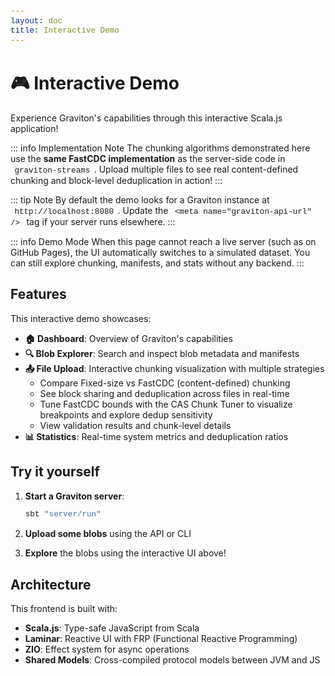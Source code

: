 ```yaml
---
layout: doc
title: Interactive Demo
---
```


<script setup>
import { onMounted } from 'vue'

onMounted(() => {
  // Only run in browser, not during SSR
  if (typeof window !== 'undefined' && typeof document !== 'undefined') {
    const rawBase = import.meta.env?.BASE_URL ?? '/'
    const normalizedBase = rawBase === '/' ? '' : rawBase.replace(/\/$/, '')
    const jsPath = `${normalizedBase}/js/main.js`

    // Dynamically import the main module
    import(jsPath).catch(err => {
      console.warn('Interactive demo not loaded:', err.message);
      const appDiv = document.getElementById('graviton-app');
      if (appDiv) {
        appDiv.innerHTML = `
          <div class="error-message" style="padding: 2rem; text-align: center; background: rgba(255, 200, 0, 0.1); border: 1px solid rgba(255, 200, 0, 0.3); border-radius: 12px;">
            <h3>⚠️ Interactive Demo Not Available</h3>
            <p>The Scala.js frontend hasn't been built yet. To enable the interactive demo:</p>
            <ol style="text-align: left; display: inline-block; margin: 1rem auto;">
              <li>Build the frontend: <code style="background: rgba(0,0,0,0.1); padding: 0.2rem 0.4rem; border-radius: 4px;">./sbt buildFrontend</code></li>
              <li>Rebuild the docs: <code style="background: rgba(0,0,0,0.1); padding: 0.2rem 0.4rem; border-radius: 4px;">cd docs && npm run docs:build</code></li>
            </ol>
            <p style="margin-top: 1rem;">
              <small>For development: run <code style="background: rgba(0,0,0,0.1); padding: 0.2rem 0.4rem; border-radius: 4px;">./sbt buildFrontend</code> then <code style="background: rgba(0,0,0,0.1); padding: 0.2rem 0.4rem; border-radius: 4px;">npm run docs:dev</code></small>
            </p>
          </div>
        `;
      }
    });
  }
})
</script>

<style>
  /* Graviton App Styles */
  .graviton-app {
    width: 100%;
    min-height: 600px;
    margin: 2rem 0;
  }

  .app-header {
    background: linear-gradient(135deg, rgba(0, 255, 65, 0.1) 0%, rgba(0, 200, 255, 0.1) 100%);
    border: 1px solid var(--vp-c-brand-soft);
    border-radius: 12px;
    padding: 2rem;
    margin-bottom: 2rem;
  }

  .header-content {
    text-align: center;
  }

  .app-title {
    font-size: 2.5rem;
    margin: 0;
    background: linear-gradient(135deg, #00ff41 0%, #00c8ff 100%);
    -webkit-background-clip: text;
    -webkit-text-fill-color: transparent;
    background-clip: text;
  }

  .app-subtitle {
    color: var(--vp-c-text-2);
    margin: 0.5rem 0 0;
  }

  .app-nav {
    display: flex;
    justify-content: center;
    gap: 1rem;
    margin-top: 1.5rem;
    flex-wrap: wrap;
  }

  .nav-link {
    padding: 0.5rem 1.5rem;
    border-radius: 8px;
    background: rgba(0, 255, 65, 0.05);
    border: 1px solid var(--vp-c-brand-soft);
    text-decoration: none;
    color: var(--vp-c-text-1);
    transition: all 0.3s ease;
  }

  .nav-link:hover {
    background: rgba(0, 255, 65, 0.1);
    border-color: var(--vp-c-brand-1);
    transform: translateY(-2px);
  }

  .nav-link.active {
    background: var(--vp-c-brand-1);
    color: white;
    border-color: var(--vp-c-brand-1);
  }

  .header-health {
    text-align: center;
    margin-top: 1rem;
  }

  .health-check {
    display: inline-block;
  }

  .health-status {
    display: flex;
    align-items: center;
    gap: 1rem;
  }

  .status-badge {
    padding: 0.5rem 1rem;
    border-radius: 20px;
    font-weight: 600;
    display: inline-block;
  }

  .status-healthy, .status-ok {
    background: rgba(0, 255, 0, 0.2);
    color: #00ff00;
    border: 1px solid #00ff00;
  }

  .status-demo {
    background: rgba(0, 200, 255, 0.15);
    color: #00c8ff;
    border: 1px solid rgba(0, 200, 255, 0.8);
  }

  .status-degraded {
    background: rgba(255, 200, 0, 0.2);
    color: #ffc800;
    border: 1px solid #ffc800;
  }

  .status-error {
    background: rgba(255, 0, 0, 0.2);
    color: #ff0000;
    border: 1px solid #ff0000;
  }

  .health-details {
    font-size: 0.9rem;
    color: var(--vp-c-text-2);
  }

  .app-content {
    margin: 2rem 0;
  }

  .page-intro {
    font-size: 1.1rem;
    color: var(--vp-c-text-2);
    text-align: center;
    margin: 2rem 0;
  }

  .dashboard-grid {
    display: grid;
    gap: 2rem;
    margin-top: 2rem;
  }

  .feature-highlight {
    padding: 2rem;
    background: rgba(0, 255, 65, 0.03);
    border: 1px solid var(--vp-c-brand-soft);
    border-radius: 12px;
  }

  .feature-highlight h3 {
    margin-top: 0;
    color: var(--vp-c-brand-1);
  }

  .feature-highlight ul {
    list-style: none;
    padding: 0;
  }

  .feature-highlight li {
    padding: 0.5rem 0;
    border-bottom: 1px solid var(--vp-c-divider);
  }

  .feature-highlight li:last-child {
    border-bottom: none;
  }

  .quick-links {
    display: grid;
    grid-template-columns: repeat(auto-fit, minmax(250px, 1fr));
    gap: 1rem;
  }

  .quick-links h3 {
    grid-column: 1 / -1;
    color: var(--vp-c-brand-1);
  }

  .feature-card-link {
    text-decoration: none;
  }

  .feature-card {
    padding: 1.5rem;
    background: rgba(0, 255, 65, 0.03);
    border: 1px solid var(--vp-c-brand-soft);
    border-radius: 12px;
    transition: all 0.3s ease;
    cursor: pointer;
    height: 100%;
  }

  .feature-card:hover {
    background: rgba(0, 255, 65, 0.08);
    border-color: var(--vp-c-brand-1);
    transform: translateY(-4px);
    box-shadow: 0 10px 30px rgba(0, 255, 65, 0.2);
  }

  .feature-card p {
    color: var(--vp-c-text-2);
    margin: 0.5rem 0 0;
  }

  /* Stats Panel */
  .stats-panel h2, .blob-explorer h2 {
    color: var(--vp-c-brand-1);
    margin-top: 0;
  }

  .stats-controls {
    margin: 1.5rem 0;
  }

  .btn-primary, .btn-secondary {
    padding: 0.75rem 1.5rem;
    border-radius: 8px;
    border: none;
    font-weight: 600;
    cursor: pointer;
    transition: all 0.3s ease;
    font-size: 1rem;
  }

  .btn-primary {
    background: var(--vp-c-brand-1);
    color: white;
  }

  .btn-primary:hover:not(:disabled) {
    background: var(--vp-c-brand-2);
    transform: translateY(-2px);
    box-shadow: 0 4px 12px rgba(0, 255, 65, 0.3);
  }

  .btn-primary:disabled {
    opacity: 0.5;
    cursor: not-allowed;
  }

  .btn-secondary {
    background: rgba(0, 255, 65, 0.1);
    color: var(--vp-c-brand-1);
    border: 1px solid var(--vp-c-brand-soft);
  }

  .btn-secondary:hover:not(:disabled) {
    background: rgba(0, 255, 65, 0.2);
    border-color: var(--vp-c-brand-1);
  }

  .stats-grid {
    display: grid;
    grid-template-columns: repeat(auto-fit, minmax(200px, 1fr));
    gap: 1.5rem;
    margin-top: 2rem;
  }

  .stat-card {
    position: relative;
    padding: 1.5rem;
    background: rgba(0, 255, 65, 0.03);
    border: 1px solid var(--vp-c-brand-soft);
    border-radius: 12px;
    text-align: center;
  }

  .stat-icon {
    font-size: 2.5rem;
    margin-bottom: 0.5rem;
  }

  .stat-label {
    color: var(--vp-c-text-2);
    font-size: 0.9rem;
    text-transform: uppercase;
    letter-spacing: 0.05em;
  }

  .stat-value {
    font-size: 2rem;
    font-weight: 700;
    color: var(--vp-c-brand-1);
    margin: 0.5rem 0;
  }

  .stats-empty {
    text-align: center;
    padding: 3rem;
    color: var(--vp-c-text-2);
    font-style: italic;
  }

  /* Blob Explorer */
  .search-box {
    display: flex;
    gap: 1rem;
    margin: 1.5rem 0;
    flex-wrap: wrap;
  }

  .blob-id-input {
    flex: 1;
    min-width: 300px;
    padding: 0.75rem;
    border: 1px solid var(--vp-c-border);
    border-radius: 8px;
    font-family: 'Courier New', monospace;
    font-size: 0.95rem;
    background: var(--vp-c-bg);
    color: var(--vp-c-text-1);
  }

  .blob-id-input:focus {
    outline: none;
    border-color: var(--vp-c-brand-1);
    box-shadow: 0 0 0 3px rgba(0, 255, 65, 0.1);
  }

  .blob-details {
    margin-top: 2rem;
    padding: 2rem;
    background: rgba(0, 255, 65, 0.03);
    border: 1px solid var(--vp-c-brand-soft);
    border-radius: 12px;
  }

  .blob-details h3 {
    margin-top: 0;
    color: var(--vp-c-brand-1);
  }

  .metadata-grid {
    margin: 1.5rem 0;
  }

  .metadata-row {
    display: flex;
    gap: 1rem;
    padding: 0.75rem 0;
    border-bottom: 1px solid var(--vp-c-divider);
  }

  .metadata-label {
    font-weight: 600;
    color: var(--vp-c-text-2);
    min-width: 120px;
  }

  .metadata-value {
    color: var(--vp-c-text-1);
    word-break: break-all;
  }

  .metadata-checksums {
    margin-top: 1.5rem;
  }

  .metadata-checksums h4 {
    color: var(--vp-c-brand-1);
  }

  .checksum-row {
    display: flex;
    gap: 1rem;
    padding: 0.5rem;
    background: var(--vp-c-bg-soft);
    border-radius: 4px;
    margin: 0.5rem 0;
    font-family: 'Courier New', monospace;
    font-size: 0.9rem;
  }

  .checksum-algo {
    font-weight: 600;
    color: var(--vp-c-text-2);
  }

  .checksum-value {
    color: var(--vp-c-text-1);
    word-break: break-all;
  }

  .manifest-view {
    margin-top: 2rem;
    padding: 2rem;
    background: rgba(0, 200, 255, 0.03);
    border: 1px solid rgba(0, 200, 255, 0.3);
    border-radius: 12px;
  }

  .manifest-view h3 {
    margin-top: 0;
    color: #00c8ff;
  }

  .manifest-summary {
    margin: 1rem 0;
    color: var(--vp-c-text-2);
  }

  .chunks-list {
    margin-top: 1.5rem;
  }

  .chunks-list table {
    width: 100%;
    border-collapse: collapse;
  }

  .chunks-list th {
    text-align: left;
    padding: 0.75rem;
    background: rgba(0, 200, 255, 0.1);
    border-bottom: 2px solid #00c8ff;
    color: var(--vp-c-text-1);
    font-weight: 600;
  }

  .chunks-list td {
    padding: 0.75rem;
    border-bottom: 1px solid var(--vp-c-divider);
    color: var(--vp-c-text-2);
  }

  .chunks-list tr:hover {
    background: rgba(0, 200, 255, 0.05);
  }

  .error-message {
    margin: 1.5rem 0;
    padding: 1rem;
    background: rgba(255, 0, 0, 0.1);
    border: 1px solid rgba(255, 0, 0, 0.3);
    border-radius: 8px;
    color: #ff4444;
  }

  .loading-spinner {
    text-align: center;
    padding: 2rem;
    color: var(--vp-c-text-2);
    font-style: italic;
  }

  .app-footer {
    margin-top: 3rem;
    padding: 2rem;
    text-align: center;
    border-top: 1px solid var(--vp-c-divider);
    color: var(--vp-c-text-2);
  }

  .app-footer a {
    color: var(--vp-c-brand-1);
    text-decoration: none;
  }

  .app-footer a:hover {
    text-decoration: underline;
  }

  code {
    background: var(--vp-c-bg-soft);
    padding: 0.2rem 0.4rem;
    border-radius: 4px;
    font-family: 'Courier New', monospace;
    font-size: 0.9em;
  }

  .demo-banner {
    margin-top: 1rem;
    padding: 0.75rem 1rem;
    border-radius: 8px;
    background: rgba(0, 200, 255, 0.08);
    border: 1px solid rgba(0, 200, 255, 0.4);
    display: flex;
    align-items: center;
    gap: 0.75rem;
  }

  .demo-icon {
    font-size: 1.4rem;
  }

  .demo-text {
    color: var(--vp-c-text-2);
    font-size: 0.95rem;
  }

  .demo-hint {
    margin: 1.5rem 0;
    padding: 1rem 1.25rem;
    background: rgba(0, 255, 65, 0.05);
    border: 1px solid var(--vp-c-brand-soft);
    border-radius: 10px;
    color: var(--vp-c-text-2);
  }

  .sample-id-list {
    display: flex;
    flex-wrap: wrap;
    gap: 0.75rem;
    margin-top: 0.75rem;
  }

  .sample-id-btn {
    padding: 0.4rem 0.75rem;
    border-radius: 6px;
    border: 1px solid var(--vp-c-brand-soft);
    background: rgba(0, 255, 65, 0.08);
    color: var(--vp-c-text-1);
    cursor: pointer;
    transition: all 0.2s ease;
    font-family: 'Courier New', monospace;
    font-size: 0.85rem;
  }

  .sample-id-btn:hover:not(:disabled) {
    background: rgba(0, 255, 65, 0.15);
    border-color: var(--vp-c-brand-1);
  }

  .sample-id-btn:disabled {
    opacity: 0.6;
    cursor: not-allowed;
  }

  .fastcdc-config {
    margin-top: 1.5rem;
    padding: 1.5rem;
    border: 1px solid var(--vp-c-brand-soft);
    border-radius: 12px;
    background: rgba(0, 200, 255, 0.05);
  }

  .fastcdc-config h4 {
    margin: 0 0 0.75rem 0;
    color: var(--vp-c-brand-1);
  }

  .config-help {
    margin: 0 0 1.25rem 0;
    color: var(--vp-c-text-3);
    font-size: 0.9rem;
  }

  .config-grid {
    display: grid;
    grid-template-columns: repeat(auto-fit, minmax(240px, 1fr));
    gap: 1rem;
  }

  .config-field {
    display: flex;
    flex-direction: column;
    gap: 0.5rem;
    padding: 1rem;
    border-radius: 10px;
    background: rgba(0, 255, 65, 0.04);
    border: 1px solid var(--vp-c-brand-soft);
  }

  .config-field input[type="range"] {
    width: 100%;
  }

  .config-field input[type="number"] {
    padding: 0.4rem;
    border-radius: 6px;
    border: 1px solid var(--vp-c-border);
    background: var(--vp-c-bg);
    color: var(--vp-c-text-1);
  }

  .config-label {
    font-weight: 600;
    color: var(--vp-c-text-1);
  }

  .config-value {
    font-size: 0.85rem;
    color: var(--vp-c-text-3);
  }

  .config-summary {
    margin-top: 1rem;
    font-size: 0.9rem;
    color: var(--vp-c-text-2);
  }

  .chunk-visualizer-section {
    margin: 2rem 0;
  }

  .chunk-visualization {
    display: flex;
    flex-direction: column;
    gap: 0.75rem;
  }

  .chunk-bars {
    display: flex;
    height: 32px;
    border-radius: 8px;
    overflow: hidden;
    border: 1px solid var(--vp-c-divider);
    background: rgba(0, 255, 65, 0.06);
  }

  .chunk-bar {
    background: rgba(0, 255, 65, 0.45);
  }

  .chunk-bar.shared {
    background: rgba(0, 200, 255, 0.45);
  }

  .chunk-legend {
    display: flex;
    flex-wrap: wrap;
    gap: 1rem;
    font-size: 0.85rem;
    color: var(--vp-c-text-3);
  }

  .legend-item {
    display: flex;
    align-items: center;
    gap: 0.4rem;
  }

  .legend-swatch {
    width: 12px;
    height: 12px;
    border-radius: 3px;
    display: inline-block;
  }

  .legend-swatch.unique {
    background: rgba(0, 255, 65, 0.75);
  }

  .legend-swatch.shared {
    background: rgba(0, 200, 255, 0.75);
  }

  .chunk-visualization-empty {
    font-style: italic;
    color: var(--vp-c-text-3);
  }

  .fastcdc-used {
    margin-top: 1rem;
    font-size: 0.9rem;
    color: var(--vp-c-text-2);
  }

  .fastcdc-used .stat-label {
    font-weight: 600;
    margin-right: 0.5rem;
  }

  /* File Upload Styles */
  .file-upload {
    padding: 2rem;
  }

  .file-upload h2 {
    color: var(--vp-c-brand-1);
    margin-top: 0;
  }

  .upload-intro {
    color: var(--vp-c-text-2);
    margin: 1rem 0 2rem;
    text-align: center;
  }

  .chunker-selection {
    margin: 2rem 0;
    padding: 1.5rem;
    background: rgba(0, 255, 65, 0.03);
    border: 1px solid var(--vp-c-brand-soft);
    border-radius: 12px;
  }

  .chunker-selection h3 {
    color: var(--vp-c-brand-1);
    margin-top: 0;
  }

  .chunker-buttons {
    display: grid;
    grid-template-columns: repeat(auto-fit, minmax(200px, 1fr));
    gap: 1rem;
    margin-top: 1rem;
  }

  .chunker-btn {
    padding: 1rem;
    background: rgba(0, 255, 65, 0.05);
    border: 2px solid var(--vp-c-brand-soft);
    border-radius: 8px;
    cursor: pointer;
    transition: all 0.3s ease;
    text-align: left;
  }

  .chunker-btn:hover {
    background: rgba(0, 255, 65, 0.1);
    border-color: var(--vp-c-brand-1);
    transform: translateY(-2px);
  }

  .chunker-btn.active {
    background: rgba(0, 255, 65, 0.15);
    border-color: var(--vp-c-brand-1);
    box-shadow: 0 0 0 3px rgba(0, 255, 65, 0.2);
  }

  .chunker-name {
    font-weight: 700;
    color: var(--vp-c-brand-1);
    margin-bottom: 0.5rem;
  }

  .chunker-desc {
    font-size: 0.85rem;
    color: var(--vp-c-text-2);
  }

  .upload-area {
    display: flex;
    gap: 1rem;
    align-items: center;
    margin: 2rem 0;
    padding: 2rem;
    background: rgba(0, 200, 255, 0.03);
    border: 2px dashed var(--vp-c-brand-soft);
    border-radius: 12px;
    transition: all 0.3s ease;
  }

  .upload-area:hover {
    border-color: var(--vp-c-brand-1);
    background: rgba(0, 200, 255, 0.08);
  }

  .file-input {
    flex: 1;
    padding: 0.75rem;
    border: 1px solid var(--vp-c-border);
    border-radius: 8px;
    background: var(--vp-c-bg);
    color: var(--vp-c-text-1);
    cursor: pointer;
  }

  .clear-btn {
    white-space: nowrap;
  }

  .global-stats {
    margin: 2rem 0;
    padding: 2rem;
    background: linear-gradient(135deg, rgba(0, 255, 65, 0.1) 0%, rgba(0, 200, 255, 0.1) 100%);
    border: 1px solid var(--vp-c-brand-1);
    border-radius: 12px;
  }

  .global-stats h3 {
    color: var(--vp-c-brand-1);
    margin-top: 0;
  }

  .stats-grid-compact {
    display: grid;
    grid-template-columns: repeat(auto-fit, minmax(150px, 1fr));
    gap: 1rem;
    margin-top: 1rem;
  }

  .stat-item {
    display: flex;
    flex-direction: column;
    gap: 0.5rem;
    padding: 1rem;
    background: rgba(255, 255, 255, 0.05);
    border-radius: 8px;
  }

  .stat-item .stat-label {
    font-size: 0.85rem;
    color: var(--vp-c-text-2);
    text-transform: uppercase;
    letter-spacing: 0.05em;
  }

  .stat-item .stat-value {
    font-size: 1.5rem;
    font-weight: 700;
    color: var(--vp-c-brand-1);
  }

  .analyses-list {
    display: flex;
    flex-direction: column;
    gap: 1.5rem;
    margin-top: 2rem;
  }

  .file-analysis {
    background: rgba(0, 255, 65, 0.03);
    border: 1px solid var(--vp-c-brand-soft);
    border-radius: 12px;
    overflow: hidden;
  }

  .file-header {
    display: flex;
    justify-content: space-between;
    align-items: center;
    padding: 1.5rem;
    cursor: pointer;
    transition: background 0.2s ease;
  }

  .file-header:hover {
    background: rgba(0, 255, 65, 0.08);
  }

  .file-info {
    flex: 1;
  }

  .file-name {
    margin: 0 0 0.5rem 0;
    color: var(--vp-c-text-1);
  }

  .file-meta {
    font-size: 0.9rem;
    color: var(--vp-c-text-2);
  }

  .expand-icon {
    font-size: 1.2rem;
    color: var(--vp-c-brand-1);
    transition: transform 0.2s ease;
  }

  .file-details-expanded {
    padding: 1.5rem;
    border-top: 1px solid var(--vp-c-divider);
  }

  .validations-section,
  .chunk-stats,
  .chunks-section {
    margin-bottom: 2rem;
  }

  .validations-section h5,
  .chunk-stats h5,
  .chunks-section h5 {
    color: var(--vp-c-brand-1);
    margin: 0 0 1rem 0;
  }

  .validations-list {
    display: flex;
    flex-direction: column;
    gap: 0.5rem;
  }

  .validation-item {
    display: flex;
    align-items: center;
    gap: 0.75rem;
    padding: 0.75rem;
    background: var(--vp-c-bg-soft);
    border-radius: 6px;
  }

  .validation-item.error {
    background: rgba(255, 0, 0, 0.05);
    border-left: 3px solid #ff0000;
  }

  .validation-item.success {
    background: rgba(0, 255, 0, 0.05);
    border-left: 3px solid #00ff00;
  }

  .validation-icon {
    font-size: 1.2rem;
  }

  .chunks-table-wrapper {
    overflow-x: auto;
  }

  .chunks-table {
    width: 100%;
    border-collapse: collapse;
    font-size: 0.9rem;
  }

  .chunks-table th {
    text-align: left;
    padding: 0.75rem;
    background: rgba(0, 255, 65, 0.1);
    border-bottom: 2px solid var(--vp-c-brand-1);
    color: var(--vp-c-text-1);
    font-weight: 600;
  }

  .chunks-table td {
    padding: 0.75rem;
    border-bottom: 1px solid var(--vp-c-divider);
    color: var(--vp-c-text-2);
  }

  .chunks-table tr:hover {
    background: rgba(0, 255, 65, 0.05);
  }

  .chunks-table tr.shared-chunk {
    background: rgba(0, 200, 255, 0.05);
  }

  .chunks-table tr.shared-chunk:hover {
    background: rgba(0, 200, 255, 0.1);
  }

  .hash-value {
    font-family: 'Courier New', monospace;
    font-size: 0.85rem;
    color: var(--vp-c-text-1);
  }

  .no-sharing {
    color: var(--vp-c-text-3);
    font-style: italic;
  }

  .shared-files {
    display: flex;
    align-items: center;
    gap: 0.5rem;
    position: relative;
  }

  .share-indicator {
    padding: 0.25rem 0.5rem;
    background: rgba(0, 200, 255, 0.2);
    border: 1px solid rgba(0, 200, 255, 0.5);
    border-radius: 4px;
    color: #00c8ff;
    font-size: 0.85rem;
    font-weight: 600;
    cursor: help;
  }

  .share-tooltip {
    display: none;
    position: absolute;
    left: 100%;
    top: 50%;
    transform: translateY(-50%);
    margin-left: 0.5rem;
    padding: 0.5rem 0.75rem;
    background: var(--vp-c-bg);
    border: 1px solid var(--vp-c-brand-1);
    border-radius: 6px;
    white-space: nowrap;
    z-index: 100;
    font-size: 0.85rem;
    color: var(--vp-c-text-1);
    box-shadow: 0 4px 12px rgba(0, 0, 0, 0.2);
  }

  .shared-files:hover .share-tooltip {
    display: block;
  }

  .truncation-notice {
    margin-top: 1rem;
    padding: 0.75rem;
    background: rgba(255, 200, 0, 0.1);
    border: 1px solid rgba(255, 200, 0, 0.3);
    border-radius: 6px;
    color: var(--vp-c-text-2);
    text-align: center;
    font-style: italic;
  }
</style>

# 🎮 Interactive Demo

Experience Graviton's capabilities through this interactive Scala.js application!

::: info Implementation Note
The chunking algorithms demonstrated here use the **same FastCDC implementation** as the server-side code in `graviton-streams`. Upload multiple files to see real content-defined chunking and block-level deduplication in action!
:::

<meta name="graviton-api-url" content="http://localhost:8080" />

<div id="graviton-app"></div>

::: tip Note
By default the demo looks for a Graviton instance at `http://localhost:8080`. Update the `<meta name="graviton-api-url" />` tag if your server runs elsewhere.
:::

::: info Demo Mode
When this page cannot reach a live server (such as on GitHub Pages), the UI automatically switches to a simulated dataset. You can still explore chunking, manifests, and stats without any backend.
:::

## Features

This interactive demo showcases:

- **🏠 Dashboard**: Overview of Graviton's capabilities
- **🔍 Blob Explorer**: Search and inspect blob metadata and manifests
- **📤 File Upload**: Interactive chunking visualization with multiple strategies
  - Compare Fixed-size vs FastCDC (content-defined) chunking
  - See block sharing and deduplication across files in real-time
  - Tune FastCDC bounds with the CAS Chunk Tuner to visualize breakpoints and explore dedup sensitivity
  - View validation results and chunk-level details
- **📊 Statistics**: Real-time system metrics and deduplication ratios

## Try it yourself

1. **Start a Graviton server**:
   ```bash
   sbt "server/run"
   ```

2. **Upload some blobs** using the API or CLI

3. **Explore** the blobs using the interactive UI above!

## Architecture

This frontend is built with:

- **Scala.js**: Type-safe JavaScript from Scala
- **Laminar**: Reactive UI with FRP (Functional Reactive Programming)
- **ZIO**: Effect system for async operations
- **Shared Models**: Cross-compiled protocol models between JVM and JS
